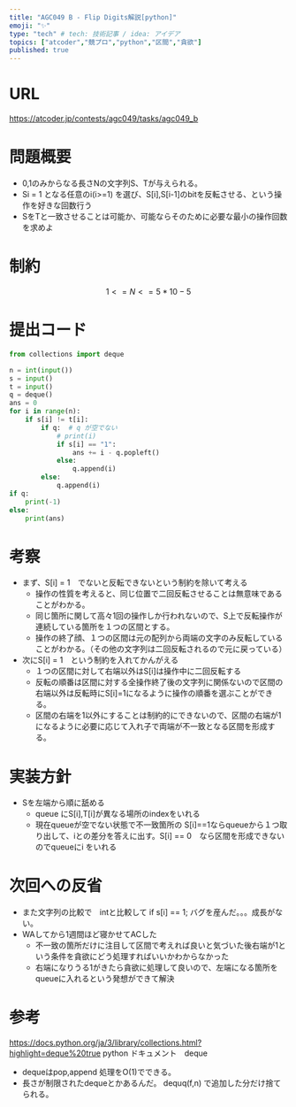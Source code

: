 ```yaml
---
title: "AGC049 B - Flip Digits解説[python]"
emoji: "✨"
type: "tech" # tech: 技術記事 / idea: アイデア
topics: ["atcoder","競プロ","python","区間","貪欲"]
published: true
---
```


# URL
https://atcoder.jp/contests/agc049/tasks/agc049_b

# 問題概要
- 0,1のみからなる長さNの文字列S、Tが与えられる。
- Si = 1 となる任意のi(i>=1) を選び、S[i],S[i-1]のbitを反転させる、という操作を好きな回数行う
- SをTと一致させることは可能か、可能ならそのために必要な最小の操作回数を求めよ

# 制約
$$ 1 <= N <= 5*10-{5} $$

# 提出コード
```python
from collections import deque

n = int(input())
s = input()
t = input()
q = deque()
ans = 0
for i in range(n):
    if s[i] != t[i]:
        if q:  # q が空でない
            # print(i)
            if s[i] == "1":
                ans += i - q.popleft()
            else:
                q.append(i)
        else:
            q.append(i)
if q:
    print(-1)
else:
    print(ans)

```

# 考察
- まず、S[i] = 1　でないと反転できないという制約を除いて考える
  - 操作の性質を考えると、同じ位置で二回反転させることは無意味であることがわかる。
  - 同じ箇所に関して高々1回の操作しか行われないので、S上で反転操作が連続している箇所を１つの区間とする。
  - 操作の終了顔、１つの区間は元の配列から両端の文字のみ反転していることがわかる。（その他の文字列は二回反転されるので元に戻っている）
- 次にS[i] = 1　という制約を入れてかんがえる
  - １つの区間に対して右端以外はS[i]は操作中に二回反転する
  - 反転の順番は区間に対する全操作終了後の文字列に関係ないので区間の右端以外は反転時にS[i]=1になるように操作の順番を選ぶことができる。
  - 区間の右端を1以外にすることは制約的にできないので、区間の右端が1になるように必要に応じて入れ子で両端が不一致となる区間を形成する。


# 実装方針
- Sを左端から順に舐める
  - queue にS[i],T[i]が異なる場所のindexをいれる
  - 現在queueが空でない状態で不一致箇所の S[i]==1ならqueueから１つ取り出して、iとの差分を答えに出す。S[i] == 0　なら区間を形成できないのでqueueにi をいれる

# 次回への反省
- また文字列の比較で　intと比較して if s[i] == 1; 
  バグを産んだ。。。成長がない。
- WAしてから1週間ほど寝かせてACした
  - 不一致の箇所だけに注目して区間で考えれば良いと気づいた後右端が1という条件を貪欲にどう処理すればいいかわからなかった
  - 右端になりうる1がきたら貪欲に処理して良いので、左端になる箇所をqueueに入れるという発想ができて解決

# 参考
https://docs.python.org/ja/3/library/collections.html?highlight=deque%20true
python ドキュメント　deque 
- dequeはpop,append 処理をO(1)でできる。
- 長さが制限されたdequeとかあるんだ。 dequq(f,n) で追加した分だけ捨てられる。
